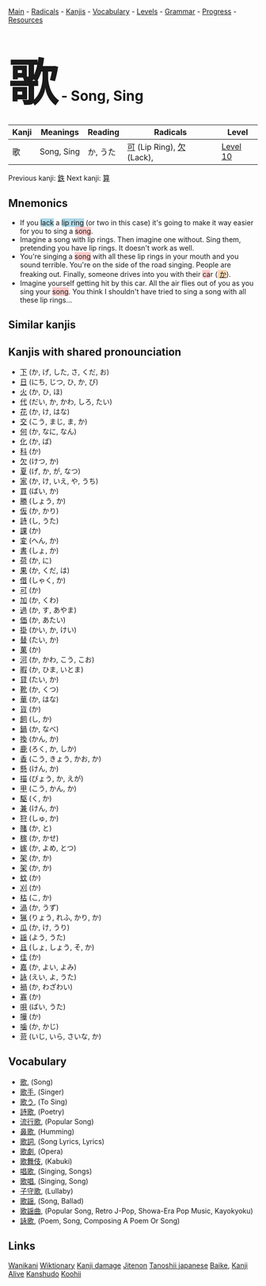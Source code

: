 <style> bigfont {font-size: 100px}</style>
[Main](../README.md) -
[Radicals](../radicals.md) -
[Kanjis](../kanjis.md) -
[Vocabulary](../vocabulary.md) -
[Levels](../levels.md) -
[Grammar](../grammar.md) - 
[Progress](../progress.md) -
[Resources](../resources.md)
# <bigfont> 歌</bigfont> - Song, Sing 

| Kanji | Meanings | Reading | Radicals | Level |
| --- | --- | --- | --- | --- |
| 歌 | Song, Sing | か, うた | [可](../radicals/可.md) (Lip Ring), [欠](../radicals/欠.md) (Lack),  | [Level 10](../levels/wk_level10.md) |

Previous kanji: [鉄](鉄.md) Next kanji: [算](算.md) 

## Mnemonics
 * If you <span style="background-color:#ADD8E6"> lack</span> a <span style="background-color:#ADD8E6"> lip ring</span> (or two in this case) it's going to make it way easier for you to sing a <span style="background-color:#ffcccb"> song</span>.
* Imagine a song with lip rings. Then imagine one without. Sing them, pretending you have lip rings. It doesn't work as well.
* You're singing a <span style="background-color:#ffcccb"> song</span> with all these lip rings in your mouth and you sound terrible. You're on the side of the road singing. People are freaking out. Finally, someone drives into you with their <span style="background-color:#ffcccb"> ca</span>r (<span style="background-color:#fed8b1"> [か](https://jisho.org/search/か)</span>).
* Imagine yourself getting hit by this car. All the air flies out of you as you sing your <span style="background-color:#ffcccb"> song</span>. You think I shouldn't have tried to sing a song with all these lip rings...


## Similar kanjis
 


## Kanjis with shared pronounciation
 * [下](下.md) (か, げ, した, さ, くだ, お)
* [日](日.md) (にち, じつ, ひ, か, び)
* [火](火.md) (か, ひ, ほ)
* [代](代.md) (だい, か, かわ, しろ, たい)
* [花](花.md) (か, け, はな)
* [交](交.md) (こう, まじ, ま, か)
* [何](何.md) (か, なに, なん)
* [化](化.md) (か, ば)
* [科](科.md) (か)
* [欠](欠.md) (けつ, か)
* [夏](夏.md) (げ, か, が, なつ)
* [家](家.md) (か, け, いえ, や, うち)
* [買](買.md) (ばい, か)
* [勝](勝.md) (しょう, か)
* [仮](仮.md) (か, かり)
* [詩](詩.md) (し, うた)
* [課](課.md) (か)
* [変](変.md) (へん, か)
* [書](書.md) (しょ, か)
* [荷](荷.md) (か, に)
* [果](果.md) (か, くだ, は)
* [借](借.md) (しゃく, か)
* [可](可.md) (か)
* [加](加.md) (か, くわ)
* [過](過.md) (か, す, あやま)
* [価](価.md) (か, あたい)
* [掛](掛.md) (かい, か, けい)
* [替](替.md) (たい, か)
* [菓](菓.md) (か)
* [河](河.md) (か, かわ, こう, こお)
* [暇](暇.md) (か, ひま, いとま)
* [貸](貸.md) (たい, か)
* [靴](靴.md) (か, くつ)
* [華](華.md) (か, はな)
* [貨](貨.md) (か)
* [飼](飼.md) (し, か)
* [鍋](鍋.md) (か, なべ)
* [換](換.md) (かん, か)
* [鹿](鹿.md) (ろく, か, しか)
* [香](香.md) (こう, きょう, かお, か)
* [懸](懸.md) (けん, か)
* [描](描.md) (びょう, か, えが)
* [甲](甲.md) (こう, かん, か)
* [駆](駆.md) (く, か)
* [兼](兼.md) (けん, か)
* [狩](狩.md) (しゅ, か)
* [賭](賭.md) (か, と)
* [稼](稼.md) (か, かせ)
* [嫁](嫁.md) (か, よめ, とつ)
* [架](架.md) (か, か)
* [架](架.md) (か, か)
* [蚊](蚊.md) (か)
* [刈](刈.md) (か)
* [枯](枯.md) (こ, か)
* [渦](渦.md) (か, うず)
* [猟](猟.md) (りょう, れふ, かり, か)
* [瓜](瓜.md) (か, け, うり)
* [謡](謡.md) (よう, うた)
* [且](且.md) (しょ, しょう, そ, か)
* [佳](佳.md) (か)
* [嘉](嘉.md) (か, よい, よみ)
* [詠](詠.md) (えい, よ, うた)
* [禍](禍.md) (か, わざわい)
* [寡](寡.md) (か)
* [唄](唄.md) (ばい, うた)
* [嘩](嘩.md) (か)
* [噛](噛.md) (か, かじ)
* [苛](苛.md) (いじ, いら, さいな, か)



## Vocabulary
 * [歌](../vocabulary/歌.md), (Song)
* [歌手](../vocabulary/歌.md), (Singer)
* [歌う](../vocabulary/歌.md), (To Sing)
* [詩歌](../vocabulary/歌.md), (Poetry)
* [流行歌](../vocabulary/歌.md), (Popular Song)
* [鼻歌](../vocabulary/歌.md), (Humming)
* [歌詞](../vocabulary/歌.md), (Song Lyrics, Lyrics)
* [歌劇](../vocabulary/歌.md), (Opera)
* [歌舞伎](../vocabulary/歌.md), (Kabuki)
* [唱歌](../vocabulary/歌.md), (Singing, Songs)
* [歌唱](../vocabulary/歌.md), (Singing, Song)
* [子守歌](../vocabulary/歌.md), (Lullaby)
* [歌謡](../vocabulary/歌.md), (Song, Ballad)
* [歌謡曲](../vocabulary/歌.md), (Popular Song, Retro J-Pop, Showa-Era Pop Music, Kayokyoku)
* [詠歌](../vocabulary/歌.md), (Poem, Song, Composing A Poem Or Song)




## Links 


[Wanikani](https://www.wanikani.com/kanji/歌)
[Wiktionary](https://en.wiktionary.org/wiki/歌)
[Kanji damage](http://www.kanjidamage.com/kanji/search?utf8=✓&q=歌)
[Jitenon](https://jitenon.com/kanji/歌)
[Tanoshii japanese](https://www.tanoshiijapanese.com/dictionary/kanji.cfm?k=歌)
[Baike](https://baike.baidu.com/item/歌),
[Kanji Alive](https://app.kanjialive.com/歌)
[Kanshudo](https://www.kanshudo.com/searchmn?q=歌)
[Koohii](https://kanji.koohii.com/study/kanji/歌)
